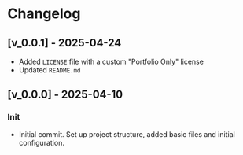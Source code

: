 # Changelog

## [v_0.0.1] - 2025-04-24
- Added `LICENSE` file with a custom "Portfolio Only" license
- Updated `README.md`

## [v_0.0.0] - 2025-04-10
### Init
- Initial commit. Set up project structure, added basic files and initial configuration.